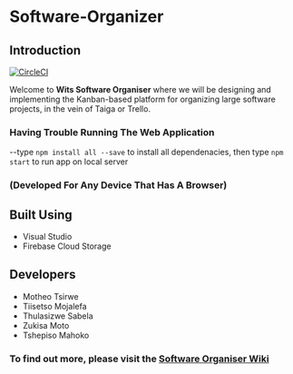 # Software-Organizer

## Introduction

[![CircleCI](https://dl.circleci.com/status-badge/img/gh/Software-Designers-69/Software-Organizer/tree/main.svg?style=svg)](https://dl.circleci.com/status-badge/redirect/gh/Software-Designers-69/Software-Organizer/tree/main)

Welcome to **Wits Software Organiser** where we will be designing and implementing the Kanban-based platform
for organizing large software projects, in the vein of Taiga or Trello.

### Having Trouble Running The Web Application

--type `npm install all --save` to install all dependenacies,
  then type `npm start` to run app on local server
  
### (Developed For Any Device That Has A Browser)
        

## Built Using

* Visual Studio
* Firebase Cloud Storage

## Developers

* Motheo Tsirwe
* Tiisetso Mojalefa
* Thulasizwe Sabela
* Zukisa Moto
* Tshepiso Mahoko


### To find out more, please visit the [Software Organiser Wiki](https://github.com/Software-Designers-69/Software-Organizer/wiki)
